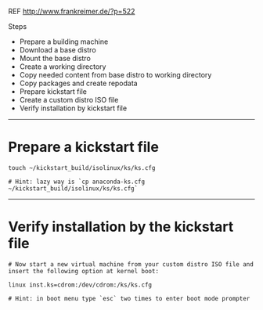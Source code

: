 REF http://www.frankreimer.de/?p=522

Steps

* Prepare a building machine
* Download a base distro
* Mount the base distro
* Create a working directory
* Copy needed content from base distro to working directory
* Copy packages and create repodata
* Prepare kickstart file
* Create a custom distro ISO file
* Verify installation by kickstart file

---

# Prepare a kickstart file

```
touch ~/kickstart_build/isolinux/ks/ks.cfg

# Hint: lazy way is `cp anaconda-ks.cfg ~/kickstart_build/isolinux/ks/ks.cfg`
```

---

# Verify installation by the kickstart file

```
# Now start a new virtual machine from your custom distro ISO file and insert the following option at kernel boot:

linux inst.ks=cdrom:/dev/cdrom:/ks/ks.cfg

# Hint: in boot menu type `esc` two times to enter boot mode prompter
```
